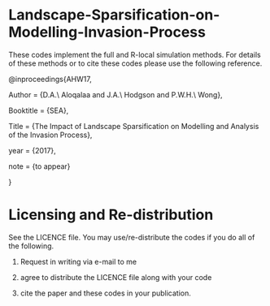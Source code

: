 # Landscape-Sparsification-on-Modelling-Invasion-Process

These codes implement the full and R-local simulation methods. For details of these methods or to cite these codes please use the following reference.

@inproceedings{AHW17,

Author = {D.A.\ Aloqalaa and J.A.\ Hodgson and P.W.H.\ Wong},

Booktitle = {SEA},

Title = {The Impact of Landscape Sparsification on Modelling and Analysis of the Invasion Process},

year = {2017},

note = {to appear}

}
# Licensing and Re-distribution
See the LICENCE file. You may use/re-distribute the codes if you do all of the following.

1. Request in writing via e-mail to me

2. agree to distribute the LICENCE file along with your code

3. cite the paper and these codes in your publication.
